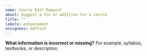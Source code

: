 ```yaml
---
name: Course Edit Request
about: Suggest a fix or addition for a course
title: ""
labels: enhancement
assignees: m4ttsch
---
```


**What information is incorrect or missing?**
For example, syllabus, textbooks, or description.

